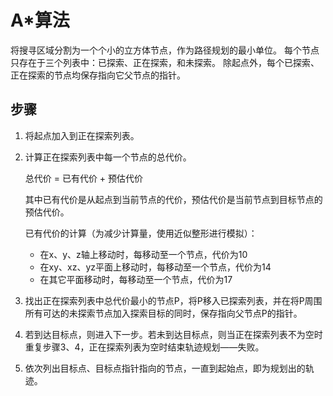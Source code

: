 # A*算法

将搜寻区域分割为一个个小的立方体节点，作为路径规划的最小单位。
每个节点只存在于三个列表中：已探索、正在探索，和未探索。
除起点外，每个已探索、正在探索的节点均保存指向它父节点的指针。

## 步骤

1. 将起点加入到正在探索列表。
2. 计算正在探索列表中每一个节点的总代价。

	总代价 = 已有代价 + 预估代价

	其中已有代价是从起点到当前节点的代价，预估代价是当前节点到目标节点的预估代价。

	已有代价的计算（为减少计算量，使用近似整形进行模拟）：
	- 在x、y、z轴上移动时，每移动至一个节点，代价为10
	- 在xy、xz、yz平面上移动时，每移动至一个节点，代价为14
	- 在其它平面移动时，每移动至一个节点，代价为17
3. 找出正在探索列表中总代价最小的节点P，将P移入已探索列表，并在将P周围所有可达的未探索节点加入探索目标的同时，保存指向父节点P的指针。
4. 若到达目标点，则进入下一步。若未到达目标点，则当正在探索列表不为空时重复步骤3、4，正在探索列表为空时结束轨迹规划——失败。
5. 依次列出目标点、目标点指针指向的节点，一直到起始点，即为规划出的轨迹。